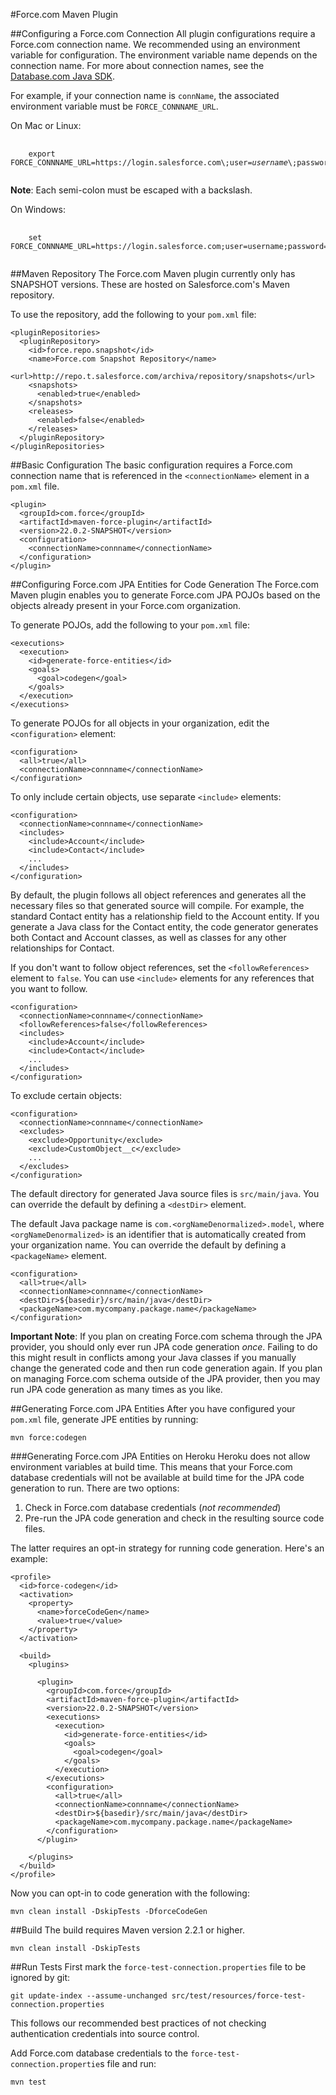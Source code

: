 #Force.com Maven Plugin

##Configuring a Force.com Connection
All plugin configurations require a Force.com connection name. We recommended using an environment variable for configuration. The environment variable name depends on the connection name. For more about connection names, see the [Database.com Java SDK](http://forcedotcom.github.com/java-sdk/connection-url).

For example, if your connection name is `connName`, the associated environment variable must be `FORCE_CONNNAME_URL`.

On Mac or Linux:

<pre>
    <code>
    export FORCE_CONNNAME_URL=https://login.salesforce.com\;user=<em>username</em>\;password=<em>password</em>
    </code>
</pre>

**Note**: Each semi-colon must be escaped with a backslash.

On Windows:

<pre>
    <code>
    set FORCE_CONNNAME_URL=https://login.salesforce.com;user=username;password=password
    </code>
</pre>
    
##Maven Repository
The Force.com Maven plugin currently only has SNAPSHOT versions.  These are hosted on Salesforce.com's Maven repository.

To use the repository, add the following to your `pom.xml` file:

    <pluginRepositories>
      <pluginRepository>
        <id>force.repo.snapshot</id>
        <name>Force.com Snapshot Repository</name>
        <url>http://repo.t.salesforce.com/archiva/repository/snapshots</url>
        <snapshots>
          <enabled>true</enabled>
        </snapshots>
        <releases>
          <enabled>false</enabled>
        </releases>
      </pluginRepository>
    </pluginRepositories> 

##Basic Configuration
The basic configuration requires a Force.com connection name that is referenced in the `<connectionName>` element in a `pom.xml` file.

    <plugin>
      <groupId>com.force</groupId>
      <artifactId>maven-force-plugin</artifactId>
      <version>22.0.2-SNAPSHOT</version>
      <configuration>
        <connectionName>connname</connectionName>
      </configuration>
    </plugin>
    
##Configuring Force.com JPA Entities for Code Generation
The Force.com Maven plugin enables you to generate Force.com JPA POJOs based on the objects already present in your Force.com organization.

To generate POJOs, add the following to your `pom.xml` file:

    <executions>
      <execution>
        <id>generate-force-entities</id>
        <goals>
          <goal>codegen</goal>
        </goals>
      </execution>
    </executions>

To generate POJOs for all objects in your organization, edit the `<configuration>` element:

    <configuration>
      <all>true</all>
      <connectionName>connname</connectionName>
    </configuration>
    
To only include certain objects, use separate `<include>` elements:

    <configuration>
      <connectionName>connname</connectionName>
      <includes>
        <include>Account</include>
        <include>Contact</include>
        ...
      </includes>
    </configuration>

By default, the plugin follows all object references and generates all the necessary files so that generated source will compile. For example, the standard Contact entity has a relationship field to the Account entity. If you generate a Java class for the Contact entity, the code generator generates both Contact and Account classes, as well as classes for any other relationships for Contact.

If you don't want to follow object references, set the `<followReferences>` element to `false`. You can use `<include>` elements for any references that you want to follow.

    <configuration>
      <connectionName>connname</connectionName>
      <followReferences>false</followReferences>
      <includes>
        <include>Account</include>
        <include>Contact</include>
        ...
      </includes>
    </configuration>

To exclude certain objects:

    <configuration>
      <connectionName>connname</connectionName>
      <excludes>
        <exclude>Opportunity</exclude>
        <exclude>CustomObject__c</exclude>
        ...
      </excludes>
    </configuration>

The default directory for generated Java source files is `src/main/java`. You can override the default by defining a `<destDir>` element.

The default Java package name is `com.<orgNameDenormalized>.model`, where `<orgNameDenormalized>` is an identifier that is automatically created from your organization name. You can override the default by defining a `<packageName>` element.

    <configuration>
      <all>true</all>
      <connectionName>connname</connectionName>
      <destDir>${basedir}/src/main/java</destDir>
      <packageName>com.mycompany.package.name</packageName>
    </configuration>
    
**Important Note**: If you plan on creating Force.com schema through the JPA provider, you should only ever run JPA code generation *once*.  Failing to do this
might result in conflicts among your Java classes if you manually change the generated code and then run code generation again. If you plan on managing Force.com schema outside of the JPA provider, then you may run JPA code generation as many times as you like.

##Generating Force.com JPA Entities
After you have configured your `pom.xml` file, generate JPE entities by running:

    mvn force:codegen

###Generating Force.com JPA Entities on Heroku
Heroku does not allow environment variables at build time.  This means that your Force.com database credentials will not be available at
build time for the JPA code generation to run.  There are two options:

1. Check in Force.com database credentials (*not recommended*)
2. Pre-run the JPA code generation and check in the resulting source code files.

The latter requires an opt-in strategy for running code generation.  Here's an example:

    <profile>
      <id>force-codegen</id>
      <activation>
        <property>
          <name>forceCodeGen</name>
          <value>true</value>
        </property>
      </activation>
      
      <build>
        <plugins>
        
          <plugin>
            <groupId>com.force</groupId>
            <artifactId>maven-force-plugin</artifactId>
            <version>22.0.2-SNAPSHOT</version>
            <executions>
              <execution>
                <id>generate-force-entities</id>
                <goals>
                  <goal>codegen</goal>
                </goals>
              </execution>
            </executions>
            <configuration>
              <all>true</all>
              <connectionName>connname</connectionName>
              <destDir>${basedir}/src/main/java</destDir>
              <packageName>com.mycompany.package.name</packageName>
            </configuration>
          </plugin>
          
        </plugins>
      </build>
    </profile>
    
Now you can opt-in to code generation with the following:

    mvn clean install -DskipTests -DforceCodeGen

##Build
The build requires Maven version 2.2.1 or higher.

    mvn clean install -DskipTests

##Run Tests
First mark the `force-test-connection.properties` file to be ignored by git:

    git update-index --assume-unchanged src/test/resources/force-test-connection.properties
    
This follows our recommended best practices of not checking authentication credentials into source control.    

Add Force.com database credentials to the `force-test-connection.propertie`s file and run:

    mvn test